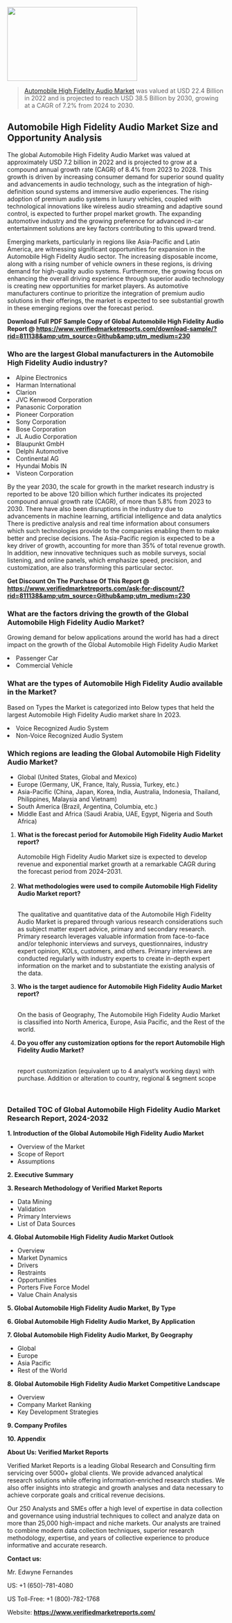<img src="https://ffe5etoiles.com/wp-content/uploads/2024/12/MST1-300x171.png" alt="" width="300" height="171" class="alignnone size-medium wp-image-20088" /><blockquote><p><p><a href="https://www.verifiedmarketreports.com/download-sample/?rid=811138&utm_source=Github&utm_medium=230" target="_blank">Automobile High Fidelity Audio Market</a> was valued at USD 22.4 Billion in 2022 and is projected to reach USD 38.5 Billion by 2030, growing at a CAGR of 7.2% from 2024 to 2030.</p></blockquote><p><h2>Automobile High Fidelity Audio Market Size and Opportunity Analysis</h2><p>The global Automobile High Fidelity Audio Market was valued at approximately USD 7.2 billion in 2022 and is projected to grow at a compound annual growth rate (CAGR) of 8.4% from 2023 to 2028. This growth is driven by increasing consumer demand for superior sound quality and advancements in audio technology, such as the integration of high-definition sound systems and immersive audio experiences. The rising adoption of premium audio systems in luxury vehicles, coupled with technological innovations like wireless audio streaming and adaptive sound control, is expected to further propel market growth. The expanding automotive industry and the growing preference for advanced in-car entertainment solutions are key factors contributing to this upward trend.</p><p>Emerging markets, particularly in regions like Asia-Pacific and Latin America, are witnessing significant opportunities for expansion in the Automobile High Fidelity Audio sector. The increasing disposable income, along with a rising number of vehicle owners in these regions, is driving demand for high-quality audio systems. Furthermore, the growing focus on enhancing the overall driving experience through superior audio technology is creating new opportunities for market players. As automotive manufacturers continue to prioritize the integration of premium audio solutions in their offerings, the market is expected to see substantial growth in these emerging regions over the forecast period.</p></p><p class=""><strong>Download Full PDF Sample Copy of Global Automobile High Fidelity Audio Report @ <a href="https://www.verifiedmarketreports.com/download-sample/?rid=811138&amp;utm_source=Github&amp;utm_medium=230" target="_blank">https://www.verifiedmarketreports.com/download-sample/?rid=811138&amp;utm_source=Github&amp;utm_medium=230</a></strong></p><h3 id="" class="">Who are the largest Global manufacturers in the Automobile High Fidelity Audio industry?</h3><p><li>Alpine Electronics</li><li> Harman International</li><li> Clarion</li><li> JVC Kenwood Corporation</li><li> Panasonic Corporation</li><li> Pioneer Corporation</li><li> Sony Corporation</li><li> Bose Corporation</li><li> JL Audio Corporation</li><li> Blaupunkt GmbH</li><li> Delphi Automotive</li><li> Continental AG</li><li> Hyundai Mobis IN</li><li> Visteon Corporation</li></p><div class=""><div class="" dir="" data-message-author-role="" data-message-id="" data-message-model-slug=""><div class=""><div class=""><div class=""><div class="" dir="" data-message-author-role="" data-message-id="" data-message-model-slug=""><div class=""><div class=""><p>By the year 2030, the scale for growth in the market research industry is reported to be above 120 billion which further indicates its projected compound annual growth rate (CAGR), of more than 5.8% from 2023 to 2030. There have also been disruptions in the industry due to advancements in machine learning, artificial intelligence and data analytics There is predictive analysis and real time information about consumers which such technologies provide to the companies enabling them to make better and precise decisions. The Asia-Pacific region is expected to be a key driver of growth, accounting for more than 35% of total revenue growth. In addition, new innovative techniques such as mobile surveys, social listening, and online panels, which emphasize speed, precision, and customization, are also transforming this particular sector.</p><p><strong>Get Discount On The Purchase Of This Report @&nbsp; <a href="https://www.verifiedmarketreports.com/ask-for-discount/?rid=811138&amp;utm_source=Github&amp;utm_medium=230" target="_blank">https://www.verifiedmarketreports.com/ask-for-discount/?rid=811138&amp;utm_source=Github&amp;utm_medium=230</a></strong></p></div></div></div></div></div></div></div></div><h3 id="" class="">What are the factors driving the growth of the Global Automobile High Fidelity Audio Market?</h3><p id="" class="">Growing demand for below applications around the world has had a direct impact on the growth of the Global Automobile High Fidelity Audio Market</p><p id="" class=""><li>Passenger Car</li><li> Commercial Vehicle</li></p><h3 id="" class="">What are the types of Automobile High Fidelity Audio available in the Market?</h3><p id="" class="">Based on Types the Market is categorized into Below types that held the largest Automobile High Fidelity Audio market share In 2023.</p><p id="" class=""><li>Voice Recognized Audio System</li><li> Non-Voice Recognized Audio System</li></p><h3 id="" class="">Which regions are leading the Global Automobile High Fidelity Audio Market?</h3><ul><li>Global (United States, Global and Mexico)</li><li>Europe (Germany, UK, France, Italy, Russia, Turkey, etc.)</li><li>Asia-Pacific (China, Japan, Korea, India, Australia, Indonesia, Thailand, Philippines, Malaysia and Vietnam)</li><li>South America (Brazil, Argentina, Columbia, etc.)</li><li>Middle East and Africa (Saudi Arabia, UAE, Egypt, Nigeria and South Africa)</li></ul><p><ol><li><strong>What is the forecast period for Automobile High Fidelity Audio Market report?<br /></strong><br /><span data-sheets-root="1" data-sheets-value="{&quot;1&quot;:2,&quot;2&quot;:&quot;XXXX size is expected to develop revenue and exponential market growth at a remarkable CAGR during the forecast period from 2024&ndash;2030.&quot;}" data-sheets-userformat="{&quot;2&quot;:12674,&quot;4&quot;:{&quot;1&quot;:2,&quot;2&quot;:16776960},&quot;10&quot;:2,&quot;11&quot;:0,&quot;15&quot;:&quot;Arial&quot;,&quot;16&quot;:12}">Automobile High Fidelity Audio Market size is expected to develop revenue and exponential market growth at a remarkable CAGR during the forecast period from 2024&ndash;2031.</span><br /><br /></li><li><strong>What methodologies were used to compile Automobile High Fidelity Audio Market report?<br /><br /></strong><p>The qualitative and quantitative data of the&nbsp;Automobile High Fidelity Audio Market is prepared through various research considerations such as subject matter expert advice, primary and secondary research. Primary research leverages valuable information from face-to-face and/or telephonic interviews and surveys, questionnaires, industry expert opinion, KOLs, customers, and others. Primary interviews are conducted regularly with industry experts to create in-depth expert information on the market and to substantiate the existing analysis of the data.&nbsp;</p></li><li><strong>Who is the target audience for Automobile High Fidelity Audio Market report?<br /><br /></strong><p>On the basis of Geography, The&nbsp;Automobile High Fidelity Audio Market is classified into North America, Europe, Asia Pacific, and the Rest of the world.</p></li><li><strong>Do you offer any customization options for the report Automobile High Fidelity Audio Market?<br /><br /></strong><p>report customization (equivalent up to 4 analyst&rsquo;s working days) with purchase. Addition or alteration to country, regional &amp; segment scope</p><p>&nbsp;</p></li></ol></p><h3 id="" class="">Detailed TOC of Global Automobile High Fidelity Audio Market Research Report, 2024-2032</h3><p id="" class=""><strong>1. Introduction of the Global Automobile High Fidelity Audio Market</strong></p><ul><li>Overview of the Market</li><li>Scope of Report</li><li>Assumptions</li></ul><p id="" class=""><strong>2. Executive Summary</strong></p><p id="" class=""><strong>3. Research Methodology of&nbsp;Verified Market Reports</strong></p><ul><li>Data Mining</li><li>Validation</li><li>Primary Interviews</li><li>List of Data Sources</li></ul><p id="" class=""><strong>4. Global Automobile High Fidelity Audio Market Outlook</strong></p><ul><li>Overview</li><li>Market Dynamics</li><li>Drivers</li><li>Restraints</li><li>Opportunities</li><li>Porters Five Force Model</li><li>Value Chain Analysis</li></ul><p id="" class=""><strong>5. Global Automobile High Fidelity Audio Market, By&nbsp;Type</strong></p><p id="" class=""><strong>6. Global Automobile High Fidelity Audio Market, By Application</strong></p><p id="" class=""><strong>7. Global Automobile High Fidelity Audio Market, By Geography</strong></p><ul><li>Global</li><li>Europe</li><li>Asia Pacific</li><li>Rest of the World</li></ul><p id="" class=""><strong>8. Global Automobile High Fidelity Audio Market Competitive Landscape</strong></p><ul><li>Overview</li><li>Company Market Ranking</li><li>Key Development Strategies</li></ul><p id="" class=""><strong>9. Company Profiles</strong></p><p id="" class=""><strong>10. Appendix</strong></p><p id="" class=""><strong>About Us: Verified Market Reports</strong></p><p id="" class="">Verified Market Reports is a leading Global Research and Consulting firm servicing over 5000+ global clients. We provide advanced analytical research solutions while offering information-enriched research studies. We also offer insights into strategic and growth analyses and data necessary to achieve corporate goals and critical revenue decisions.</p><p id="" class="">Our 250 Analysts and SMEs offer a high level of expertise in data collection and governance using industrial techniques to collect and analyze data on more than 25,000 high-impact and niche markets. Our analysts are trained to combine modern data collection techniques, superior research methodology, expertise, and years of collective experience to produce informative and accurate research.</p><p id="" class=""><strong>Contact us:</strong></p><p id="" class="">Mr. Edwyne Fernandes</p><p id="" class="">US: +1 (650)-781-4080</p><p id="" class="">US Toll-Free: +1 (800)-782-1768</p><p id="" class="">Website: <a target="" data-test-app-aware-link=""><strong>https://www.verifiedmarketreports.com/</strong></a></p>
